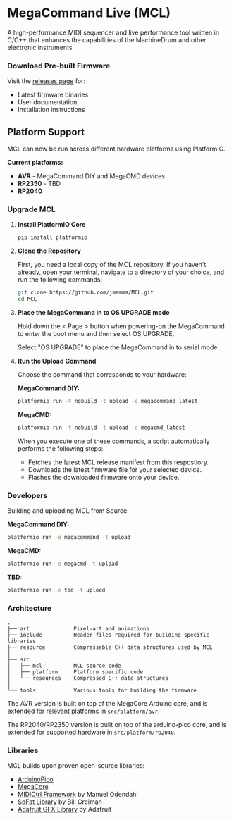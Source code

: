 # MegaCommand Live (MCL)

A high-performance MIDI sequencer and live performance tool written in C/C++ that enhances the capabilities of the MachineDrum and other electronic instruments.

### Download Pre-built Firmware
Visit the [releases page](https://github.com/jmamma/MCL/releases) for:
- Latest firmware binaries
- User documentation
- Installation instructions

## Platform Support

MCL can now be run across different hardware platforms using PlatformIO.

**Current platforms:**
- **AVR** - MegaCommand DIY and MegaCMD devices
- **RP2350** - TBD
- **RP2040**

### Upgrade MCL

1. **Install PlatformIO Core**
   ```bash
   pip install platformio
   ```

2.  **Clone the Repository**

    First, you need a local copy of the MCL repository. If you haven't already, open your terminal, navigate to a directory of your choice, and run the following commands:
    ```bash
    git clone https://github.com/jmamma/MCL.git
    cd MCL
    ```
3.  **Place the MegaCommand in to OS UPGRADE mode**

    Hold down the < Page > button when powering-on the MegaCommand to enter the boot menu and then select OS UPGRADE.

    Select "OS UPGRADE" to place the MegaCommand in to serial mode.

4.  **Run the Upload Command**

    Choose the command that corresponds to your hardware:

    **MegaCommand DIY:**
    ```bash
    platformio run -t nobuild -t upload -e megacommand_latest
    ```

    **MegaCMD:**
    ```bash
    platformio run -t nobuild -t upload -e megacmd_latest
    ```

    When you execute one of these commands, a script automatically performs the following steps:
    *   Fetches the latest MCL release manifest from this respostiory.
    *   Downloads the latest firmware file for your selected device.
    *   Flashes the downloaded firmware onto your device.


### Developers

Building and uploading MCL from Source:

   **MegaCommand DIY:**
   ```bash
   platformio run -e megacommand -t upload
   ```

   **MegaCMD:**
   ```bash
   platformio run -e megacmd -t upload
   ```

   **TBD:**
   ```bash
   platformio run -e tbd -t upload
   ```

### Architecture

```
.
├── art              Pixel-art and animations
├── include          Header files required for building specific libraries
├── resource         Compressable C++ data structures used by MCL
│
├── src
│   ├── mcl          MCL source code
│   ├── platform     Platform specific code
│   └── resources    Compressed C++ data structures
│
└── tools            Various tools for building the firmware
```

The AVR version is built on top of the MegaCore Arduino core, and is extended for relevant platforms in `src/platform/avr`.

The RP2040/RP2350 version is built on top of the arduino-pico core, and is extended for supported hardware in `src/platform/rp2040`.

### Libraries

MCL builds upon proven open-source libraries:
- [ArduinoPico](https://github.com/earlephilhower/arduino-pico)
- [MegaCore](https://github.com/MCUdude/MegaCore)
- [MIDICtrl Framework](https://github.com/wesen/mididuino) by Manuel Odendahl
- [SdFat Library](https://github.com/greiman/SdFat) by Bill Greiman
- [Adafruit GFX Library](https://github.com/adafruit/Adafruit-GFX-Library) by Adafruit













